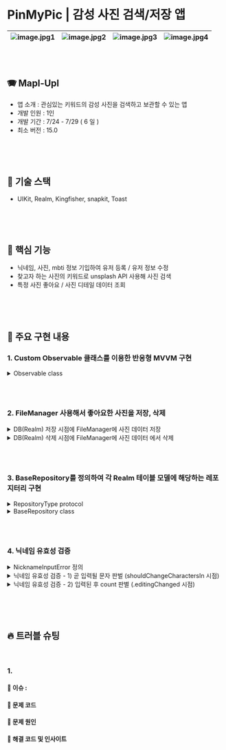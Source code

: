 # PinMyPic | 감성 사진 검색/저장 앱


![image.jpg1](https://github.com/user-attachments/assets/a70c3928-a53a-42d3-9672-d5d88ebba96c) |![image.jpg2](https://github.com/user-attachments/assets/30308a26-375e-4fef-891c-ce9368ad2c7a) |![image.jpg3](https://github.com/user-attachments/assets/32eea4b1-6a4d-422d-b194-c1d7e84a5cf7) |![image.jpg4](https://github.com/user-attachments/assets/f7bfe01a-676d-46ac-a206-f42c6baca6bc)
--- | --- | --- | --- | 



<br/><br/>

## 🪗 Mapl-Upl

- 앱 소개 : 관심있는 키워드의 감성 사진을 검색하고 보관할 수 있는 앱
- 개발 인원 : 1인
- 개발 기간 : 7/24 - 7/29 ( 6 일 )
- 최소 버전 : 15.0


<br/><br/><br/>

## 📎 기술 스택

- UIKit, Realm, Kingfisher, snapkit, Toast



<br/><br/><br/>



## 📝 핵심 기능
- 닉네임, 사진, mbti 정보 기입하여 유저 등록 / 유저 정보 수정
- 찾고자 하는 사진의 키워드로 unsplash API 사용해 사진 검색
- 특정 사진 좋아요 / 사진 디테일 데이터 조회


<br/><br/><br/>



## 💎 주요 구현 내용
### 1. Custom Observable 클래스를 이용한 반응형 MVVM 구현

<details>
  <summary>Observable class</summary>

```swift

final class Observable<T : Any> {
    
    private var closure : ((T)->Void)?
    
    var value : T  {
        didSet {
            closure?(value)
        }
    }
    
    init(_ value: T) {
        self.value = value
    }
    

    func bind(onlyCallWhenValueDidSet : Bool = false, closure : @escaping (T) -> Void ) {
        if !onlyCallWhenValueDidSet{
            closure(value)
        }

        self.closure = closure
    }
}
```

</details>


<br/><br/>


### 2. FileManager 사용해서 좋아요한 사진을 저장, 삭제
<details>
  <summary>DB(Realm) 저장 시점에 FileManager에 사진 데이터 저장</summary>
  

  ```swift
static func saveImageToDocument(image: UIImage?, filename: String) {
    
    guard let documentDirectory = FileManager.default.urls(
        for: .documentDirectory,
        in: .userDomainMask).first else { return }
    
    //이미지를 저장할 경로(파일명) 지정
    let fileURL = documentDirectory.appendingPathComponent("\(filename).jpg")
    
    //이미지 압축
    guard let image ,let data = image.jpegData(compressionQuality: 0.5) else { return }
    
    //이미지 파일 저장
    do {
        try data.write(to: fileURL)
    } catch {
        print("file save error", error)
    }
}
  ```
</details>

<details>
  <summary>DB(Realm) 삭제 시점에 FileManager에 사진 데이터 에서 삭제 </summary>
  

  ```swift

static func removeImageFromDocument(filename: String) {
    guard let documentDirectory = FileManager.default.urls(
        for: .documentDirectory,
        in: .userDomainMask).first else { return }

    let fileURL = documentDirectory.appendingPathComponent("\(filename).jpg")
    
    if FileManager.default.fileExists(atPath: fileURL.path()) {
        
        do {
            try FileManager.default.removeItem(atPath: fileURL.path())
        } catch {
            print("file remove error", error)
        }
        
    } else {
        print("file no exist")
    }
    
}

  ```
</details>


<br/><br/>


### 3. BaseRepository를 정의하여 각 Realm 테이블 모델에 해당하는 레포지터리 구현
<details>
  <summary>RepositoryType protocol</summary>
  
```swift
import RealmSwift

protocol RepositoryType {
    associatedtype Item = Object
    
    var realm : Realm { get }

    func checkFileURL()
    func checkSchemaVersion()
    func createItem(_ data : Item)
    func getAllObjects<M : Object>(tableModel : M.Type) -> Results<M>?
    func removeItem(_ data : Item)
    func editItem<M : Object>(_ data : M.Type, at id : ObjectId ,editKey : String, to editValue : Any)
}
```

</details>

<details>
  <summary>BaseRepository class </summary>
  

  ```swift

class BaseRepository : RepositoryType {
    var realm = try! Realm()
    
    func checkFileURL() {
        print("fileURL -> ", realm.configuration.fileURL)
    }
    
    func checkSchemaVersion() {
        do {
            let version = try schemaVersionAtURL(realm.configuration.fileURL!)
            print("version -> ",version)
        }catch {
            print(error)
        }
    }
    
    func createItem(_ data : Item) {
        do {
            try realm.write{
                realm.add(data)
                print("Realm Create Succeed")
            }
        } catch {
            print(error)
        }
    }
    
    func getAllObjects<M : Object>(tableModel : M.Type) -> Results<M>? {
       
        let value =  realm.objects(M.self)
        return value
    }
    
    func removeItem(_ data : Item) {
        do {
            try realm.write {
                realm.delete(data)
            }
        }catch {
            print(error)
        }
    }
    
    func editItem<M : Object>(_ data : M.Type, at id : ObjectId ,editKey : String, to editValue : Any) {
        do {
            try realm.write{
                realm.create(
                    M.self,
                    value: [
                        "id" : id, //수정할 컬럼
                        editKey : editValue
                    ],
                    update: .modified
                )
            }
        }catch {
            print(error)
        }
        
    }
}


  ```
</details>



<br/><br/>


### 4. 닉네임 유효성 검증

<details>
  <summary>NicknameInputError 정의</summary>

```swift

enum NicknameInputError : Error {
    case specialCharacterInput(character : String)
    case numberInput
    case lessThanMinAmount
    case moreThanMaxAmount
    case invalidateAmount
    
    func validationNoticeText() -> String {
        switch self {
        case .specialCharacterInput(let invalidCharacter):
            return Texts.NicknameValidationNoticeText.invalidCharacter(invalid: invalidCharacter)
        case .numberInput:
            return Texts.NicknameValidationNoticeText.invalidNumber
        case .lessThanMinAmount, .moreThanMaxAmount, .invalidateAmount:
            return Texts.NicknameValidationNoticeText.invalidCount
        }
    }
    
}

```

</details>

<details>
  <summary>닉네임 유효성 검증 - 1)  곧 입력될 문자 판벌 (shouldChangeCharactersIn 시점)</summary>

  ```swift

private func validateNicknameInputCharacter(willBeReplaced : String) throws -> Bool {
    let invalidSpecialCharaters = Constants.NicknameValidation.invalidSpecialCharaters

    if let index = invalidSpecialCharaters.firstIndex(of: willBeReplaced) {
        throw NicknameInputError.specialCharacterInput(character: invalidSpecialCharaters[index])
    }
    
    if let _ = Int(willBeReplaced) {
        throw NicknameInputError.numberInput
    }
    
    outputValidationNoticeText.value = ""
    return true
}

  ```

</details>

<details>
  <summary>닉네임 유효성 검증 - 2)  입력된 후 count 판별 (.editingChanged 시점)</summary>

  ```swift


private func validateNicknameInputCount(text : String?) throws {
    let textMinCount = Constants.NicknameValidation.textMinCount
    let textMaxCount = Constants.NicknameValidation.textMaxCount
    
    guard let text else {return }
    
    if (text.count) < textMinCount {
        throw NicknameInputError.lessThanMinAmount
    }

    if (text.count) > textMaxCount {
        outputCountResettingNicknameText.value = String(text.dropLast())
        throw NicknameInputError.moreThanMaxAmount
    }
    
    outputValidationNoticeText.value = ""
}

  ```

</details>




<br/><br/><br/>




## 🔥 트러블 슈팅


<br/>

### 1️. 


#### 📍 이슈 : 
#### 📍 문제 코드
#### 📍 문제 원인
#### 📍 해결 코드 및 인사이트




<br/><br/><br/>




